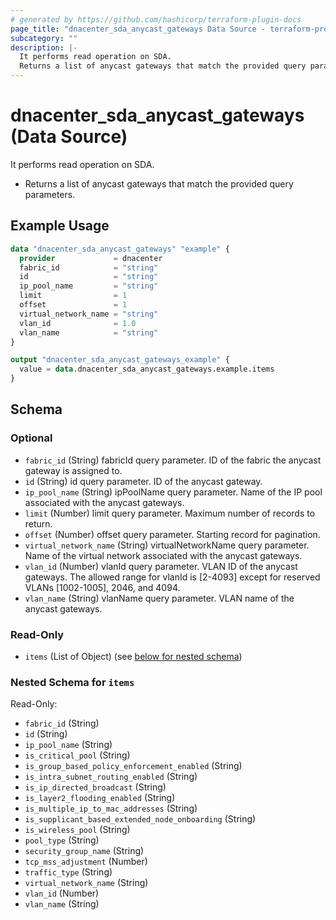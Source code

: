 ```yaml
---
# generated by https://github.com/hashicorp/terraform-plugin-docs
page_title: "dnacenter_sda_anycast_gateways Data Source - terraform-provider-dnacenter"
subcategory: ""
description: |-
  It performs read operation on SDA.
  Returns a list of anycast gateways that match the provided query parameters.
---
```


# dnacenter_sda_anycast_gateways (Data Source)

It performs read operation on SDA.

- Returns a list of anycast gateways that match the provided query parameters.

## Example Usage

```terraform
data "dnacenter_sda_anycast_gateways" "example" {
  provider             = dnacenter
  fabric_id            = "string"
  id                   = "string"
  ip_pool_name         = "string"
  limit                = 1
  offset               = 1
  virtual_network_name = "string"
  vlan_id              = 1.0
  vlan_name            = "string"
}

output "dnacenter_sda_anycast_gateways_example" {
  value = data.dnacenter_sda_anycast_gateways.example.items
}
```

<!-- schema generated by tfplugindocs -->
## Schema

### Optional

- `fabric_id` (String) fabricId query parameter. ID of the fabric the anycast gateway is assigned to.
- `id` (String) id query parameter. ID of the anycast gateway.
- `ip_pool_name` (String) ipPoolName query parameter. Name of the IP pool associated with the anycast gateways.
- `limit` (Number) limit query parameter. Maximum number of records to return.
- `offset` (Number) offset query parameter. Starting record for pagination.
- `virtual_network_name` (String) virtualNetworkName query parameter. Name of the virtual network associated with the anycast gateways.
- `vlan_id` (Number) vlanId query parameter. VLAN ID of the anycast gateways. The allowed range for vlanId is [2-4093] except for reserved VLANs [1002-1005], 2046, and 4094.
- `vlan_name` (String) vlanName query parameter. VLAN name of the anycast gateways.

### Read-Only

- `items` (List of Object) (see [below for nested schema](#nestedatt--items))

<a id="nestedatt--items"></a>
### Nested Schema for `items`

Read-Only:

- `fabric_id` (String)
- `id` (String)
- `ip_pool_name` (String)
- `is_critical_pool` (String)
- `is_group_based_policy_enforcement_enabled` (String)
- `is_intra_subnet_routing_enabled` (String)
- `is_ip_directed_broadcast` (String)
- `is_layer2_flooding_enabled` (String)
- `is_multiple_ip_to_mac_addresses` (String)
- `is_supplicant_based_extended_node_onboarding` (String)
- `is_wireless_pool` (String)
- `pool_type` (String)
- `security_group_name` (String)
- `tcp_mss_adjustment` (Number)
- `traffic_type` (String)
- `virtual_network_name` (String)
- `vlan_id` (Number)
- `vlan_name` (String)
